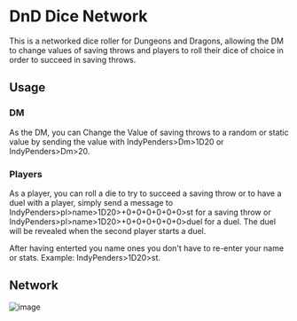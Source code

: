 # DnD Dice Network

This is a networked dice roller for Dungeons and Dragons, allowing the DM to change values of saving throws and players to roll their dice of choice in order to succeed in saving throws.

## Usage
### DM
As the DM, you can Change the Value of saving throws to a random or static value by sending the value with IndyPenders>Dm>1D20 or IndyPenders>Dm>20.

### Players
As a player, you can roll a die to try to succeed a saving throw or to have a duel with a player, simply send a message to IndyPenders>pl>name>1D20>+0+0+0+0+0+0>st for a saving throw or  IndyPenders>pl>name>1D20>+0+0+0+0+0+0>duel for a duel. The duel will be revealed when the second player starts a duel.

After having enterted you name ones you don't have to re-enter your name or stats. Example: IndyPenders>1D20>st.

## Network

![image](https://user-images.githubusercontent.com/63802254/234368552-760b9a76-1d59-4c20-a0e1-8da600bfe65a.png)


